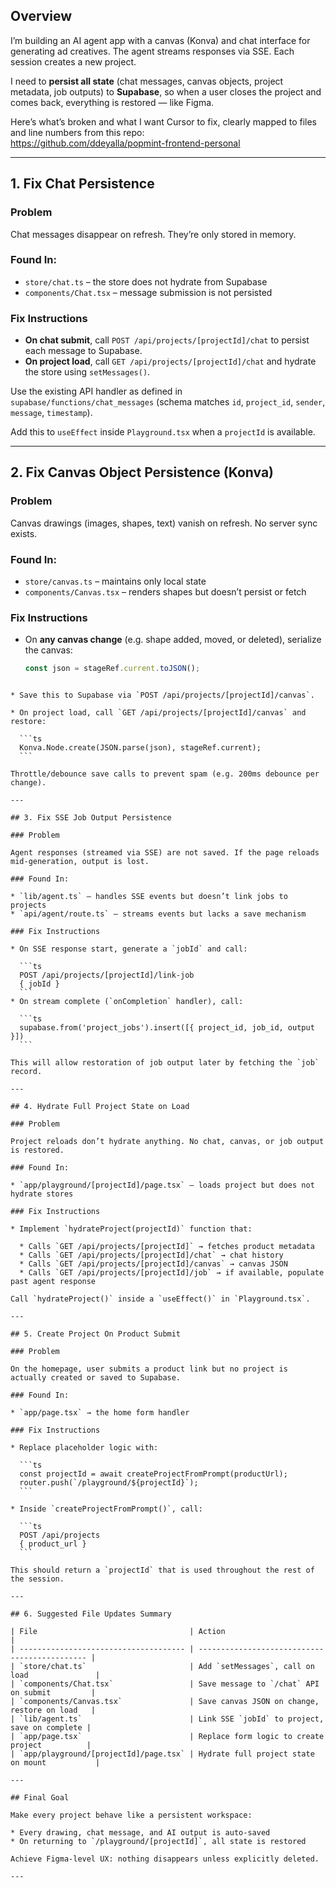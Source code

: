 ## Overview

I’m building an AI agent app with a canvas (Konva) and chat interface for generating ad creatives. The agent streams responses via SSE. Each session creates a new project.

I need to **persist all state** (chat messages, canvas objects, project metadata, job outputs) to **Supabase**, so when a user closes the project and comes back, everything is restored — like Figma.

Here’s what’s broken and what I want Cursor to fix, clearly mapped to files and line numbers from this repo:  
https://github.com/ddeyalla/popmint-frontend-personal

---

## 1. Fix Chat Persistence

### Problem

Chat messages disappear on refresh. They’re only stored in memory.

### Found In:

- `store/chat.ts` – the store does not hydrate from Supabase  
- `components/Chat.tsx` – message submission is not persisted  

### Fix Instructions

- **On chat submit**, call `POST /api/projects/[projectId]/chat` to persist each message to Supabase.
- **On project load**, call `GET /api/projects/[projectId]/chat` and hydrate the store using `setMessages()`.

Use the existing API handler as defined in `supabase/functions/chat_messages` (schema matches `id`, `project_id`, `sender`, `message`, `timestamp`).

Add this to `useEffect` inside `Playground.tsx` when a `projectId` is available.

---

## 2. Fix Canvas Object Persistence (Konva)

### Problem

Canvas drawings (images, shapes, text) vanish on refresh. No server sync exists.

### Found In:

- `store/canvas.ts` – maintains only local state  
- `components/Canvas.tsx` – renders shapes but doesn’t persist or fetch  

### Fix Instructions

- On **any canvas change** (e.g. shape added, moved, or deleted), serialize the canvas:
  ```ts
  const json = stageRef.current.toJSON();
````

* Save this to Supabase via `POST /api/projects/[projectId]/canvas`.

* On project load, call `GET /api/projects/[projectId]/canvas` and restore:

  ```ts
  Konva.Node.create(JSON.parse(json), stageRef.current);
  ```

Throttle/debounce save calls to prevent spam (e.g. 200ms debounce per change).

---

## 3. Fix SSE Job Output Persistence

### Problem

Agent responses (streamed via SSE) are not saved. If the page reloads mid-generation, output is lost.

### Found In:

* `lib/agent.ts` – handles SSE events but doesn’t link jobs to projects
* `api/agent/route.ts` – streams events but lacks a save mechanism

### Fix Instructions

* On SSE response start, generate a `jobId` and call:

  ```ts
  POST /api/projects/[projectId]/link-job
  { jobId }
  ```
* On stream complete (`onCompletion` handler), call:

  ```ts
  supabase.from('project_jobs').insert([{ project_id, job_id, output }])
  ```

This will allow restoration of job output later by fetching the `job` record.

---

## 4. Hydrate Full Project State on Load

### Problem

Project reloads don’t hydrate anything. No chat, canvas, or job output is restored.

### Found In:

* `app/playground/[projectId]/page.tsx` – loads project but does not hydrate stores

### Fix Instructions

* Implement `hydrateProject(projectId)` function that:

  * Calls `GET /api/projects/[projectId]` → fetches product metadata
  * Calls `GET /api/projects/[projectId]/chat` → chat history
  * Calls `GET /api/projects/[projectId]/canvas` → canvas JSON
  * Calls `GET /api/projects/[projectId]/job` → if available, populate past agent response

Call `hydrateProject()` inside a `useEffect()` in `Playground.tsx`.

---

## 5. Create Project On Product Submit

### Problem

On the homepage, user submits a product link but no project is actually created or saved to Supabase.

### Found In:

* `app/page.tsx` → the home form handler

### Fix Instructions

* Replace placeholder logic with:

  ```ts
  const projectId = await createProjectFromPrompt(productUrl);
  router.push(`/playground/${projectId}`);
  ```

* Inside `createProjectFromPrompt()`, call:

  ```ts
  POST /api/projects
  { product_url }
  ```

This should return a `projectId` that is used throughout the rest of the session.

---

## 6. Suggested File Updates Summary

| File                                  | Action                                        |
| ------------------------------------- | --------------------------------------------- |
| `store/chat.ts`                       | Add `setMessages`, call on load               |
| `components/Chat.tsx`                 | Save message to `/chat` API on submit         |
| `components/Canvas.tsx`               | Save canvas JSON on change, restore on load   |
| `lib/agent.ts`                        | Link SSE `jobId` to project, save on complete |
| `app/page.tsx`                        | Replace form logic to create project          |
| `app/playground/[projectId]/page.tsx` | Hydrate full project state on mount           |

---

## Final Goal

Make every project behave like a persistent workspace:

* Every drawing, chat message, and AI output is auto-saved
* On returning to `/playground/[projectId]`, all state is restored

Achieve Figma-level UX: nothing disappears unless explicitly deleted.

---